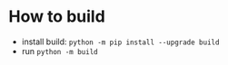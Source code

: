 # How to build

- install build: `python -m pip install --upgrade build`
- run `python -m build`



